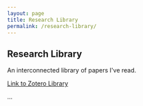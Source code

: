 ```yaml
---
layout: page
title: Research Library
permalink: /research-library/
---
```


## Research Library

An interconnected library of papers I've read.

[Link to Zotero Library](#)

...